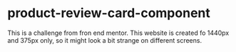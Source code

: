 # product-review-card-component
This is a challenge from fron end mentor. This website is created fo 1440px and 375px only, so it might look a bit strange on different screens.
